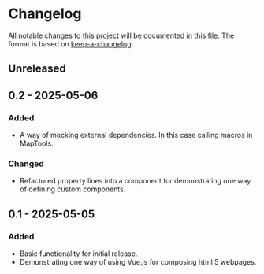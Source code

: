# Changelog
All notable changes to this project will be documented in this file. 
The format is based on [keep-a-changelog][keepachangelog].

## Unreleased


## 0.2 - 2025-05-06

### Added
- A way of mocking external dependencies. In this case calling macros in MapTools.

### Changed
- Refactored property lines into a component for demonstrating one way of defining custom components. 

## 0.1 - 2025-05-05

### Added
- Basic functionality for initial release.
- Demonstrating one way of using Vue.js for composing html 5 webpages. 


[keepachangelog]: https://keepachangelog.com/en/1.1.0/